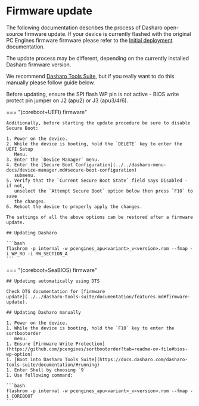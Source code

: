 # Firmware update

The following documentation describes the process of Dasharo open-source
firmware update. If your device is currently flashed with the original PC
Engines firmware firmware please refer to the [Initial
deployment](initial-deployment.md) documentation.

The update process may be different, depending on the currently installed
Dasharo firmware version.

We recommend [Dasharo Tools Suite](../../dasharo-tools-suite/overview.md), but
if you really want to do this manually please follow guide below.

Before updating, ensure the SPI flash WP pin is not active - BIOS write
protect pin jumper on J2 (apu2) or J3 (apu3/4/6).

=== "(coreboot+UEFI) firmware"

    Additionally, before starting the update procedure be sure to disable Secure Boot:

    1. Power on the device.
    2. While the device is booting, hold the `DELETE` key to enter the UEFI Setup
       Menu.
    3. Enter the `Device Manager` menu.
    4. Enter the [Secure Boot Configuration](../../dasharo-menu-docs/device-manager.md#secure-boot-configuration)
       submenu.
    5. Verify that the `Current Secure Boot State` field says Disabled - if not,
       unselect the `Attempt Secure Boot` option below then press `F10` to save
       the changes.
    6. Reboot the device to properly apply the changes.

    The settings of all the above options can be restored after a firmware update.

    ## Updating Dasharo

    ```bash
    flashrom -p internal -w pcengines_apu<variant>_v<version>.rom --fmap -i WP_RO -i RW_SECTION_A
    ```

=== "(coreboot+SeaBIOS) firmware"

    ## Updating automatically using DTS

    Check DTS documentation for [firmware
    update](../../dasharo-tools-suite/documentation/features.md#firmware-update).

    ## Updating Dasharo manually

    1. Power on the device.
    1. While the device is booting, hold the `F10` key to enter the sortbootorder
       menu.
    1. Ensure [Firmware Write Protection](https://github.com/pcengines/sortbootorder?tab=readme-ov-file#bios-wp-option)
    1. [Boot into Dasharo Tools Suite](https://docs.dasharo.com/dasharo-tools-suite/documentation/#running)
    1. Enter Shell by choosing `9`
    1. Use following command:

    ```bash
    flashrom -p internal -w pcengines_apu<variant>_v<version>.rom --fmap -i COREBOOT
    ```
